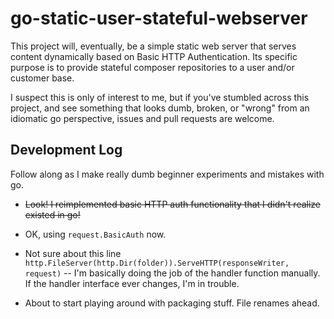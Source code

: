 # go-static-user-stateful-webserver

This project will, eventually, be a simple static web server that serves content dynamically based on Basic HTTP Authentication.  Its specific purpose is to provide stateful composer repositories to a user and/or customer base.

I suspect this is only of interest to me, but if you've stumbled across this project, and see something that looks dumb, broken, or "wrong" from an idiomatic go perspective, issues and pull requests are welcome. 

Development Log
--------------------------------------------------
Follow along as I make really dumb beginner experiments and mistakes with go. 

- <s>Look! I reimplemented basic HTTP auth functionality that I didn't realize existed in go!</s>

- OK, using `request.BasicAuth` now.

- Not sure about this line `http.FileServer(http.Dir(folder)).ServeHTTP(responseWriter, request)` -- I'm basically doing the job of the handler function manually.  If the handler interface ever changes, I'm in trouble. 

- About to start playing around with packaging stuff.  File renames ahead.